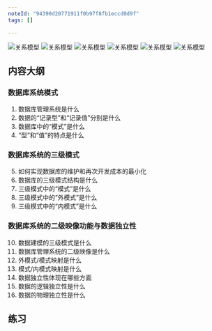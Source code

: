 ```yaml
---
noteId: "94390d20771911f0b97f8fb1eccd0d9f"
tags: []

---
```



![关系模型](../images/012.jpeg)
![关系模型](../images/013.jpeg)
![关系模型](../images/014.jpeg)
![关系模型](../images/015.jpeg)
![关系模型](../images/016.jpeg)
![关系模型](../images/017.jpeg)

## 内容大纲
### 数据库系统模式
1. 数据库管理系统是什么
2. 数据的“记录型”和“记录值”分别是什么
3. 数据库中的“模式”是什么
4. “型”和“值”的特点是什么
### 数据库系统的三级模式
5. 如何实现数据库的维护和再次开发成本的最小化
6. 数据库的三级模式结构是什么
7. 三级模式中的“模式”是什么
8. 三级模式中的“外模式”是什么
9. 三级模式中的“内模式”是什么
### 数据库系统的二级映像功能与数据独立性
10. 数据建模的三级模式是什么
11. 数据库管理系统的二级映像是什么
12. 外模式/模式映射是什么
13. 模式/内模式映射是什么
14. 数据独立性体现在哪些方面
15. 数据的逻辑独立性是什么
16. 数据的物理独立性是什么


## 练习